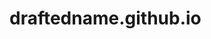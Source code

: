 # draftedname.github.io
<html>
<head>
  <script async src="https://pagead2.googlesyndication.com/pagead/js/adsbygoogle.js?client=ca-pub-5341162463616680"
     crossorigin="anonymous"></script>
</head>
<body>
  <script async src="https://pagead2.googlesyndication.com/pagead/js/adsbygoogle.js?client=ca-pub-5341162463616680"
     crossorigin="anonymous"></script>
<!-- 1stad -->
<ins class="adsbygoogle"
     style="display:block"
     data-ad-client="ca-pub-5341162463616680"
     data-ad-slot="5308386208"
     data-ad-format="auto"
     data-full-width-responsive="true"></ins>
<script>
     (adsbygoogle = window.adsbygoogle || []).push({});
</script>
</body>
</html>
